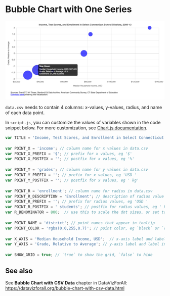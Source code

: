 # Bubble Chart with One Series

![Bubble chart with one series](../images/bubble-chart.png)

`data.csv` needs to contain 4 columns: x-values, y-values, radius, and name of each data point.

In `script.js`, you can customize the values of variables shown in the code snippet below. For more customization, see [Chart.js documentation](https://www.chartjs.org/docs/latest/).

```javascript
var TITLE = 'Income, Test Scores, and Enrollment in Select Connecticut School Districts, 2009-13';

var POINT_X = 'income'; // column name for x values in data.csv
var POINT_X_PREFIX = '$'; // prefix for x values, eg '$'
var POINT_X_POSTFIX = ''; // postfix for x values, eg '%'

var POINT_Y = 'grades'; // column name for y values in data.csv
var POINT_Y_PREFIX = ''; // prefix for x values, eg 'USD '
var POINT_Y_POSTFIX = ''; // postfix for x values, eg ' kg'

var POINT_R = 'enrollment'; // column name for radius in data.csv
var POINT_R_DESCRIPTION = 'Enrollment'; // description of radius value
var POINT_R_PREFIX = ''; // prefix for radius values, eg 'USD '
var POINT_R_POSTFIX = ' students'; // postfix for radius values, eg ' kg'
var R_DENOMINATOR = 800;  // use this to scale the dot sizes, or set to 1 if your dataset contains precise radius values

var POINT_NAME = 'district'; // point names that appear in tooltip
var POINT_COLOR = 'rgba(0,0,255,0.7)'; // point color, eg `black` or `rgba(10, 100, 44, 0.8)`

var X_AXIS = 'Median Household Income, USD';  // x-axis label and label in tooltip
var Y_AXIS = 'Grade, Relative to Average'; // y-axis label and label in tooltip

var SHOW_GRID = true; // `true` to show the grid, `false` to hide
```

## See also

See **Bubble Chart with CSV Data** chapter in DataVizForAll: https://datavizforall.org/bubble-chart-with-csv-data.html